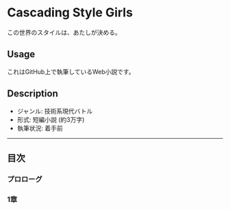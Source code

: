 Cascading Style Girls
=====================

この世界のスタイルは、あたしが決める。

## Usage

これはGitHub上で執筆しているWeb小説です。  

## Description


* ジャンル: 技術系現代バトル
* 形式: 短編小説 (約3万字)
* 執筆状況: 着手前

----

## 目次

### プロローグ  

### 1章
